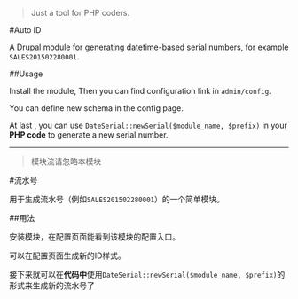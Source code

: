 
> Just a tool for PHP coders.

#Auto ID

A Drupal module for generating datetime-based serial numbers, 
for example `SALES201502280001`.




##Usage

Install the module, Then you can find configuration link in `admin/config`.

You can define new schema in the config page.

At last , you can use `DateSerial::newSerial($module_name, $prefix)` 
in your **PHP code** to generate a new serial number.


---

> 模块流请忽略本模块 

#流水号

用于生成流水号（例如`SALES201502280001`）的一个简单模块。

##用法

安装模块，在配置页面能看到该模块的配置入口。

可以在配置页面生成新的ID样式。

接下来就可以在**代码中**使用`DateSerial::newSerial($module_name, $prefix)`的形式来生成新的流水号了
